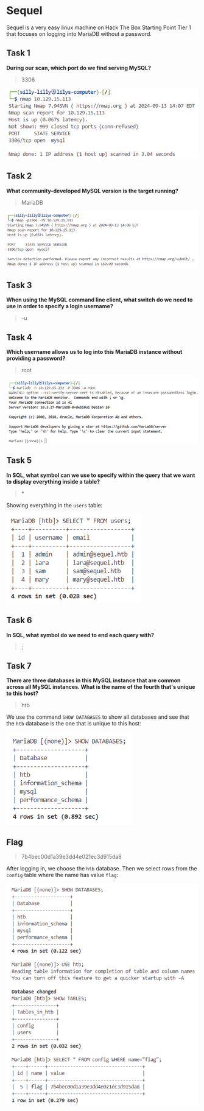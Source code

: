 # Sequel

Sequel is a very easy linux machine on Hack The Box Starting Point Tier 1 that focuses on logging into MariaDB without a password.

## Task 1

**During our scan, which port do we find serving MySQL?**

> 3306

![Port](port.png)

## Task 2

**What community-developed MySQL version is the target running?**

> MariaDB

![MySQL Version](version.png)

## Task 3

**When using the MySQL command line client, what switch do we need to use in order to specify a login username?**

> -u

## Task 4

**Which username allows us to log into this MariaDB instance without providing a password?**

> root

![Login as root Without Password](login.png)

## Task 5

**In SQL, what symbol can we use to specify within the query that we want to display everything inside a table?**

> \*

Showing everything in the `users` table:

![Users Table](table.png)

## Task 6

**In SQL, what symbol do we need to end each query with?**

> ;

## Task 7

**There are three databases in this MySQL instance that are common across all MySQL instances. What is the name of the fourth that's unique to this host?**

> htb

We use the command `SHOW DATABASES` to show all databases and see that the `htb` database is the one that is unique to this host:

![All Databases](databases.png)

## Flag

> 7b4bec00d1a39e3dd4e021ec3d915da8

After logging in, we choose the `htb` database. Then we select rows from the `config` table where the name has value `flag`:

![Flag](flag.png)
